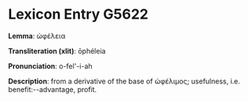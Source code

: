 # Lexicon Entry G5622

**Lemma**: ὠφέλεια

**Transliteration (xlit)**: ōphéleia

**Pronunciation**: o-fel'-i-ah

**Description**:
from a derivative of the base of ὠφέλιμος; usefulness, i.e. benefit:--advantage, profit.
